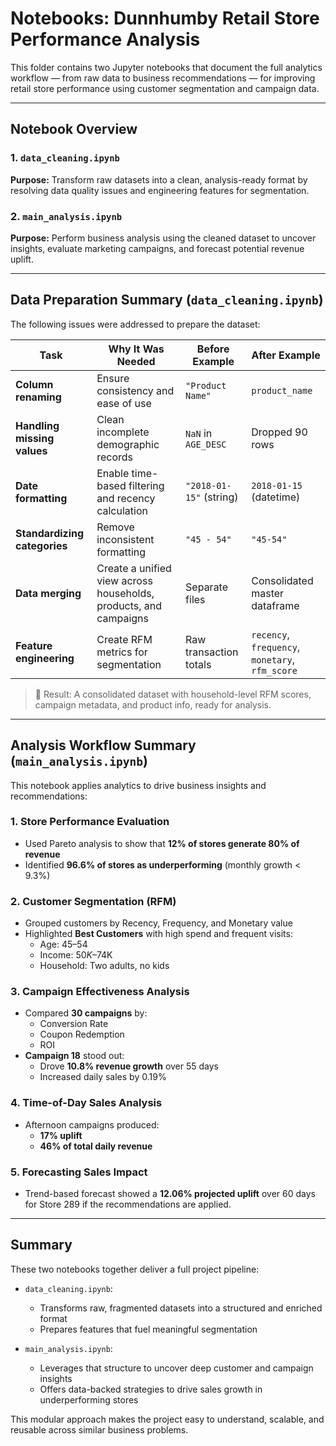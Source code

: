 # Notebooks: Dunnhumby Retail Store Performance Analysis

This folder contains two Jupyter notebooks that document the full analytics workflow — from raw data to business recommendations — for improving retail store performance using customer segmentation and campaign data.

---

## Notebook Overview

### 1. `data_cleaning.ipynb`  
**Purpose:** Transform raw datasets into a clean, analysis-ready format by resolving data quality issues and engineering features for segmentation.

### 2. `main_analysis.ipynb`  
**Purpose:** Perform business analysis using the cleaned dataset to uncover insights, evaluate marketing campaigns, and forecast potential revenue uplift.

---

## Data Preparation Summary (`data_cleaning.ipynb`)

The following issues were addressed to prepare the dataset:

| Task                        | Why It Was Needed                                     | Before Example             | After Example              |
|-----------------------------|-------------------------------------------------------|----------------------------|----------------------------|
| **Column renaming**         | Ensure consistency and ease of use                    | `"Product Name"`           | `product_name`             |
| **Handling missing values** | Clean incomplete demographic records                  | `NaN` in `AGE_DESC`        | Dropped 90 rows            |
| **Date formatting**         | Enable time-based filtering and recency calculation   | `"2018-01-15"` (string)    | `2018-01-15` (datetime)    |
| **Standardizing categories**| Remove inconsistent formatting                        | `"45 - 54"`                | `"45-54"`                  |
| **Data merging**            | Create a unified view across households, products, and campaigns | Separate files | Consolidated master dataframe |
| **Feature engineering**     | Create RFM metrics for segmentation                   | Raw transaction totals     | `recency`, `frequency`, `monetary`, `rfm_score` |

> 📌 Result: A consolidated dataset with household-level RFM scores, campaign metadata, and product info, ready for analysis.

---

## Analysis Workflow Summary (`main_analysis.ipynb`)

This notebook applies analytics to drive business insights and recommendations:

### 1. Store Performance Evaluation
- Used Pareto analysis to show that **12% of stores generate 80% of revenue**
- Identified **96.6% of stores as underperforming** (monthly growth < 9.3%)

### 2. Customer Segmentation (RFM)
- Grouped customers by Recency, Frequency, and Monetary value
- Highlighted **Best Customers** with high spend and frequent visits:
  - Age: 45–54  
  - Income: $50K–$74K  
  - Household: Two adults, no kids

### 3. Campaign Effectiveness Analysis
- Compared **30 campaigns** by:
  - Conversion Rate
  - Coupon Redemption
  - ROI
- **Campaign 18** stood out:
  - Drove **10.8% revenue growth** over 55 days
  - Increased daily sales by 0.19%

### 4. Time-of-Day Sales Analysis
- Afternoon campaigns produced:
  - **17% uplift**
  - **46% of total daily revenue**

### 5. Forecasting Sales Impact
- Trend-based forecast showed a **12.06% projected uplift** over 60 days for Store 289 if the recommendations are applied.

---

## Summary

These two notebooks together deliver a full project pipeline:

- `data_cleaning.ipynb`:  
  - Transforms raw, fragmented datasets into a structured and enriched format  
  - Prepares features that fuel meaningful segmentation  

- `main_analysis.ipynb`:  
  - Leverages that structure to uncover deep customer and campaign insights  
  - Offers data-backed strategies to drive sales growth in underperforming stores  

This modular approach makes the project easy to understand, scalable, and reusable across similar business problems.

